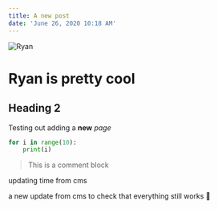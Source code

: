 ```yaml
---
title: A new post
date: 'June 26, 2020 10:18 AM'
---
```

![Ryan](/images/ryan.jpg "New hair cut!")

# Ryan is pretty cool

## Heading 2

Testing out adding a **new** _page_

```python
for i in range(10):
    print(i)
```

> This is a comment block

updating time from cms

a new update from cms to check that everything still works 🤡

